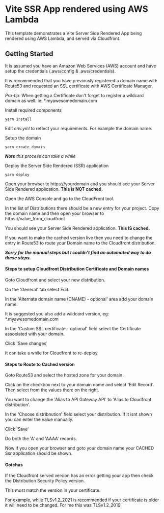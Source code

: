 # Vite SSR App rendered using AWS Lambda

This template demonstrates a Vite Server Side Rendered App being rendered using AWS Lambda, and served via Cloudfront.

## Getting Started

It is assumed you have an Amazon Web Services (AWS) account and have setup the credentials (.aws/config & .aws/credentials).

It is recommended that you have previously registered a domain name with Route53 and requested an SSL certificate with AWS Certificate Manager.

*Pro-tip*: When getting a Certificate don't forget to register a wildcard domain as well. ie: *.myawesomedomain.com

Install required components
```
yarn install
```

Edit *env.yml* to reflect your requirements. For example the domain name.

Setup the domain
```
yarn create_domain
```
***Note** this process can take a while*

Deploy the Server Side Rendered (SSR) application
```
yarn deploy
```
Open your browser to https://yourdomain and you should see your Server Side Rendered application.
**This is NOT cached.**

Open the AWS Console and go to the CloudFront tool.

In the list of Distributions there should be a new entry for your project.
Copy the domain name and then open your browser to https://value_from_cloudfront

You should see your Server Side Rendered application.
**This IS cached.**

If you want to make the cached version live then you need to change the entry in Route53 to route your Domain name to the
Cloudfront distribution. 

***Sorry for the manual steps but I couldn't find an automated way to do these steps.***

#### Steps to setup Cloudfront Distribution Certificate and Domain names

Goto Cloudfront and select your new distribution.

On the 'General' tab select Edit.

In the 'Alternate domain name (CNAME) - optional' area add your domain name.

It is suggested you also add a wildcard version, eg: *.myawesomedomain.com

In the 'Custom SSL certificate - optional' field select the Certificate associated with your domain.

Click 'Save changes'

It can take a while for Cloudfront to re-deploy.


#### Steps to Route to Cached version

Goto Route53 and select the hosted zone for your domain.

Click on the checkbox next to your domain name and select 'Edit Record'. 
Then select from the values there on the right.

You want to change the 'Alias to API Gateway API' to 'Alias to Cloudfront distribution'.

In the 'Choose distribnution' field select your distribution. If it isnt shown you can enter the value manually.

Click 'Save'

Do both the 'A' and 'AAAA' records.

Now if you open your browser and goto your domain name your CACHED Ssr application should be shown.

#### Gotchas

If the Cloudfront served version has an error getting your app then check the Distribution Security Policy version.

This must match the version in your certificate.

For example, while TLSv1.2_2021 is recommended if your certificate is older it will need to be changed. For me this was TLSv1.2_2019
